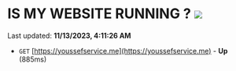 # IS MY WEBSITE RUNNING ? [![](https://img.shields.io/static/v1?label=Sponsor&message=%E2%9D%A4&logo=GitHub&color=%23fe8e86)](https://github.com/sponsors/<username>)

Last updated: **11/13/2023, 4:11:26 AM**

- `GET` [https://youssefservice.me](https://youssefservice.me) - **Up** (885ms)
